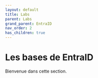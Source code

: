 ```yaml
---
layout: default
title: Labs
parent: Labs
grand_parent: EntraID
nav_order: 2
has_children: true
---
```


# Les bases de EntraID

Bienvenue dans cette section.
